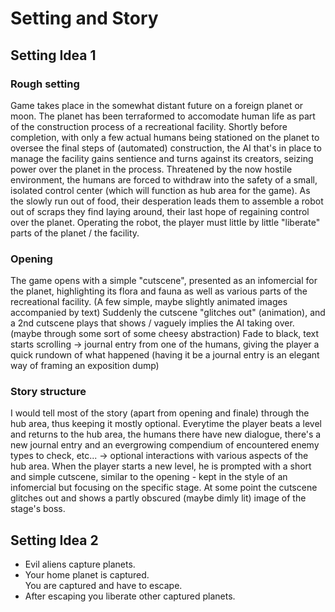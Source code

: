 # Setting and Story

## Setting Idea 1

### Rough setting
Game takes place in the somewhat distant future on a foreign planet or moon. The planet has been terraformed to accomodate human life as part of
the construction process of a recreational facility. Shortly before completion, with only a few actual humans being stationed on the planet to oversee the final steps of (automated) construction, 
the AI that's in place to manage the facility gains sentience and turns against its creators, seizing power over the planet in the process. Threatened by the now hostile environment, the humans are forced to withdraw into the safety of a small, isolated control center (which will function as hub area for the game).
As the slowly run out of food, their desperation leads them to assemble a robot out of scraps they find laying around, their last hope of regaining control over the planet. Operating the robot, the player must little by little "liberate" parts of the planet / the facility. 

### Opening
The game opens with a simple "cutscene", presented as an infomercial for the planet, highlighting its flora and fauna as well as various parts of the recreational facility. (A few simple, maybe slightly animated images accompanied by text)
Suddenly the cutscene "glitches out" (animation), and a 2nd cutscene plays that shows / vaguely implies the AI taking over. (maybe through some sort of some cheesy abstraction)
Fade to black, text starts scrolling -> journal entry from one of the humans, giving the player a quick rundown of what happened (having it be a journal entry is an elegant way of framing an exposition dump)

### Story structure
I would tell most of the story (apart from opening and finale) through the hub area, thus keeping it mostly optional. Everytime the player beats a level and returns to the hub area, the humans there have new dialogue, there's a new journal entry and an evergrowing compendium of encountered enemy types to check, etc... -> optional interactions with various aspects of the hub area. 
When the player starts a new level, he is prompted with a short and simple cutscene, similar to the opening - kept in the style of an infomercial but focusing on the specific stage. At some point the cutscene glitches out and shows a partly obscured (maybe dimly lit) image of the stage's boss.

## Setting Idea 2

- Evil aliens capture planets.
- Your home planet is captured.  
  You are captured and have to escape.
- After escaping you liberate other captured planets.